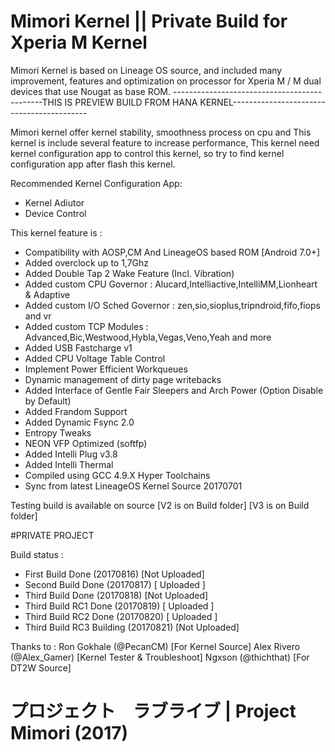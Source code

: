 # Mimori Kernel || Private Build for Xperia M Kernel

Mimori Kernel is based on Lineage OS source, and included many improvement, features and optimization on processor for Xperia M / M dual devices that use Nougat as base ROM. 
---------------------------------------------THIS IS PREVIEW BUILD FROM HANA KERNEL------------------------------------------

Mimori kernel offer kernel stability, smoothness process on cpu and This kernel is include several feature to increase performance, This kernel need kernel configuration app to control this kernel, so try to find kernel configuration app after flash this kernel.

Recommended Kernel Configuration App:
- Kernel Adiutor 
- Device Control

This kernel feature is :
- Compatibility with AOSP,CM And LineageOS based ROM [Android 7.0+]
- Added overclock up to 1,7Ghz
- Added Double Tap 2 Wake Feature (Incl. Vibration)
- Added custom CPU Governor 
: Alucard,Intelliactive,IntelliMM,Lionheart & Adaptive
- Added custom I/O Sched Governor 
: zen,sio,sioplus,tripndroid,fifo,fiops and vr
- Added custom TCP Modules
: Advanced,Bic,Westwood,Hybla,Vegas,Veno,Yeah and more
- Added USB Fastcharge v1
- Added CPU Voltage Table Control
- Implement Power Efficient Workqueues
- Dynamic management of dirty page writebacks
- Added Interface of Gentle Fair Sleepers and Arch Power (Option Disable by Default)
- Added Frandom Support
- Added Dynamic Fsync 2.0
- Entropy Tweaks
- NEON VFP Optimized (softfp)
- Added Intelli Plug v3.8
- Added Intelli Thermal
- Compiled using GCC 4.9.X Hyper Toolchains 
- Sync from latest LineageOS Kernel Source 20170701

Testing build is available on source
[V2 is on Build folder]
[V3 is on Build folder]

#PRIVATE PROJECT

Build status :
- First Build     Done           (20170816) [Not Uploaded]
- Second Build    Done 		 (20170817) [  Uploaded  ]
- Third Build 	  Done 		 (20170818) [Not Uploaded]
- Third Build RC1 Done 	 	 (20170819) [  Uploaded  ]
- Third Build RC2 Done           (20170820) [  Uploaded  ]
- Third Build RC3 Building	 (20170821) [Not Uploaded]

Thanks to :
Ron Gokhale (@PecanCM) [For Kernel Source]
Alex Rivero (@Alex_Gamer) [Kernel Tester & Troubleshoot]
Ngxson (@thichthat) [For DT2W Source]

# プロジェクト　ラブライブ | Project Mimori (2017)
